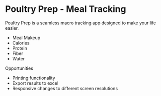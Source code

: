# Poultry Prep - Meal Tracking
Poultry Prep is a seamless macro tracking app designed to make your life easier.
  - Meal Makeup
  - Calories
  - Protein
  - Fiber
  - Water

Opportunities
- Printing functionality
- Export results to excel
- Responsive changes to different screen resolutions
